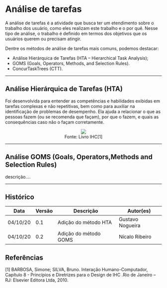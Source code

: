 # Análise de tarefas

A análise de tarefas é a atividade que busca ter um etendimento sobre o trabalho dos usuário, como eles realizam este trabalho e o por quê. Nesse tipo de análise, o trabalho é definido em termos dos objetivos que os usuários querem ou precisam atingir.

Dentre os métodos de análise de tarefas mais comuns, podemos destacar:

- Análise Hierárquica de Tarefas (HTA – Hierarchical Task Analysis);
- GOMS (Goals, Operators, Methods, and Selection Rules).
- ConcurTaskTrees (CTT).

---

## Análise Hierárquica de Tarefas (HTA)

Foi desenvolvida para entender as competências e habilidades exibidas em tarefas complexas e não repetitivas, bem como para auxiliar na identificação de problemas de desempenho. Ela ajuda a relacionar o que as pessoas fazem (ou se recomenda que façam), por que o fazem, e quais as consequências caso não o façam corretamente.

<p align="center">
    <img src="../images/elementos-hta.png"/><br/>
    <span style="text-align: center;">Fonte: Livro IHC[1] </span>
</p>

---

## Análise GOMS (Goals, Operators,Methods and Selection Rules)

descrição....

---

## Histórico

| Data     | Versão | Descrição             | Autor(es)        |
| -------- | ------ | --------------------- | ---------------- |
| 04/10/20 | 0.1    | Adição do método HTA  | Gustavo Nogueira |
| 04/10/20 | 0.2    | Adição do método GOMS | Nícalo Ribeiro   |

## Referências

[1] BARBOSA, Simone; SILVA, Bruno. Interação Humano-Computador, Capítulo 8 - Princípios e Diretrizes para o Design de IHC .Rio de Janeiro – RJ: Elsevier Editora Ltda, 2010.
